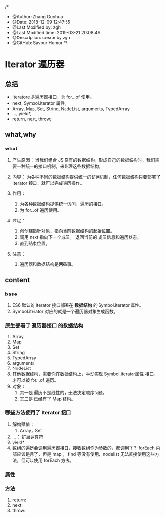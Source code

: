 /*
* @Author: Zhang Guohua
* @Date:   2018-12-09 12:47:55
* @Last Modified by:   zgh
* @Last Modified time: 2019-03-21 20:08:49
* @Description: create by zgh
* @GitHub: Savour Humor
*/
# Iterator 遍历器

## 总括
- Iteratore 是遍历器接口，为 for...of 使用。
- next, Symbol.iterator 属性。
- Array, Map, Set, String, NodeList, arguments, TypedArray 
- ..., yield*, 
- return, next, throw;

## what,why
### what
1. 产生原因： 当我们组合 JS 原有的数据结构，形成自己的数据结构时，我们需要一种统一的接口机制，来处理这些数据结构。

2. 内容： 为各种不同的数据结构提供统一的访问机制，任何数据结构只要部署了 Iterator 接口，就可以完成遍历操作。

3. 作用： 
    1. 为各种数据结构提供统一访问，遍历的接口。
    2. 为 for...of 遍历使用。

4. 过程：
    1. 创创建指针对象，指向当前数据结构的起始位置。
    2. 调用 next 指向下一个成员。 返回当前的 成员信息和遍历状态。
    3. 直到结束位置。

5. 注意： 
    1. 遍历器和数据结构是两码事。


## content

### base
1. ES6 默认的 Iterator 接口部署在 **数据结构** 的 Symbol.iterator 属性。
2. Symbol.iterator 对应的就是一个遍历器对象生成函数。

### 原生部署了 遍历器接口 的数据结构
1. Array
2. Map
3. Set
4. String
5. TypedArray
6. arguments
7. NodeList
8. 其他数据结构，需要你在数据结构上，手动实现 Symbol.iterator属性 接口，才可以被 for...of 遍历。
9. 对象：
    1. 其一是 遍历不是线性的，无法决定顺序问题。
    2. 其二是 已经有了 Map 结构。

### 哪些方法使用了 Iterator 接口
1. 解构赋值： 
    1. Array，Set
2. ...： 扩展运算符
3. yield*
4. 数组的遍历会调用遍历器接口，接收数组作为参数的，都调用了？ forEach 内部应该是用了，但是 map ， find 等没有使用，nodelist 无法直接使用这些方法，但可以使用 forEach 方法。


### 属性

### 方法
1. return:
2. next:
3. throw:

